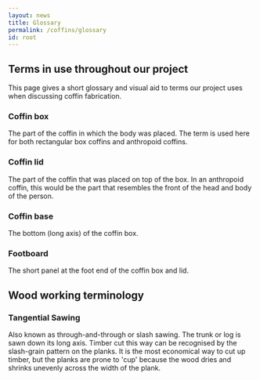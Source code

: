 ```yaml
---
layout: news
title: Glossary
permalink: /coffins/glossary
id: root
---
```


## Terms in use throughout our project

This page gives a short glossary and visual aid to terms our project uses when discussing coffin fabrication.

### Coffin box

The part of the coffin in which the body was placed. The term is used here for both rectangular box coffins and anthropoid
coffins.

### Coffin lid

The part of the coffin that was placed on top of the box. In an anthropoid coffin, this would be the part that resembles
the front of the head and body of the person.

### Coffin base

The bottom (long axis) of the coffin box.

### Footboard

The short panel at the foot end of the coffin box and lid.


## Wood working terminology

### Tangential Sawing

Also known as through-and-through or slash sawing. The trunk or log is sawn down its long axis. Timber cut this way can
be recognised by the slash-grain pattern on the planks. It is the most economical way to cut up timber, but the planks
are prone to 'cup' because the wood dries and shrinks unevenly across the width of the plank.


